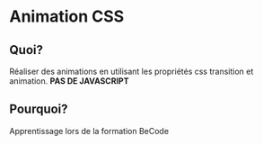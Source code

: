 # Animation CSS

## Quoi?
Réaliser des animations en utilisant les propriétés css transition et animation. __PAS DE JAVASCRIPT__

## Pourquoi?
Apprentissage lors de la formation BeCode
